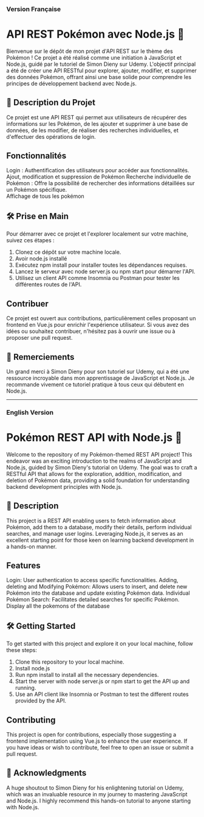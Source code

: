 ### Version Française  

# API REST Pokémon avec Node.js 🚀  

Bienvenue sur le dépôt de mon projet d'API REST sur le thème des Pokémon ! Ce projet a été réalisé comme une initiation à JavaScript et Node.js, guidé par le tutoriel de Simon Dieny sur Udemy. L'objectif principal a été de créer une API RESTful pour explorer, ajouter, modifier, et supprimer des données Pokémon, offrant ainsi une base solide pour comprendre les principes de développement backend avec Node.js.  


## 📖 Description du Projet  

Ce projet est une API REST qui permet aux utilisateurs de récupérer des informations sur les Pokémon, de les ajouter et supprimer à une base de données, de les modifier, de réaliser des recherches individuelles, et d'effectuer des opérations de login. 


## Fonctionnalités  

Login : Authentification des utilisateurs pour accéder aux fonctionnalités.
Ajout, modification et suppression de Pokémon 
Recherche individuelle de Pokémon : Offre la possibilité de rechercher des informations détaillées sur un Pokémon spécifique.  
Affichage de tous les pokémon 

## 🛠 Prise en Main
Pour démarrer avec ce projet et l'explorer localement sur votre machine, suivez ces étapes :

1. Clonez ce dépôt sur votre machine locale.
2. Avoir node.js installé
3. Exécutez npm install pour installer toutes les dépendances requises.
4. Lancez le serveur avec node server.js ou npm start pour démarrer l'API.
5. Utilisez un client API comme Insomnia ou Postman pour tester les différentes routes de l'API.



## Contribuer  

Ce projet est ouvert aux contributions, particulièrement celles proposant un frontend en Vue.js pour enrichir l'expérience utilisateur. Si vous avez des idées ou souhaitez contribuer, n'hésitez pas à ouvrir une issue ou à proposer une pull request.



## 🌟 Remerciements  

Un grand merci à Simon Dieny pour son tutoriel sur Udemy, qui a été une ressource incroyable dans mon apprentissage de JavaScript et Node.js. Je recommande vivement ce tutoriel pratique à tous ceux qui débutent en Node.js.

______________________________________________________________________________________________________________________________________________________________________________________________________________________________________________________________________________________________________

### English Version   

# Pokémon REST API with Node.js 🚀

Welcome to the repository of my Pokémon-themed REST API project! This endeavor was an exciting introduction to the realms of JavaScript and Node.js, guided by Simon Dieny's tutorial on Udemy. The goal was to craft a RESTful API that allows for the exploration, addition, modification, and deletion of Pokémon data, providing a solid foundation for understanding backend development principles with Node.js.


## 📘 Description

This project is a REST API enabling users to fetch information about Pokémon, add them to a database, modify their details, perform individual searches, and manage user logins. Leveraging Node.js, it serves as an excellent starting point for those keen on learning backend development in a hands-on manner.  


## Features  

Login: User authentication to access specific functionalities.
Adding, deleting and Modifying Pokémon: Allows users to insert, and delete new Pokémon into the database and update existing Pokémon data.
Individual Pokémon Search: Facilitates detailed searches for specific Pokémon.  
Display all the pokemons of the database


## 🛠 Getting Started  

To get started with this project and explore it on your local machine, follow these steps:

1. Clone this repository to your local machine.
2. Install node.js
3. Run npm install to install all the necessary dependencies.
4. Start the server with node server.js or npm start to get the API up and running.
5. Use an API client like Insomnia or Postman to test the different routes provided by the API.

   
## Contributing

This project is open for contributions, especially those suggesting a frontend implementation using Vue.js to enhance the user experience. If you have ideas or wish to contribute, feel free to open an issue or submit a pull request.  


## 🌟 Acknowledgments  

A huge shoutout to Simon Dieny for his enlightening tutorial on Udemy, which was an invaluable resource in my journey to mastering JavaScript and Node.js. I highly recommend this hands-on tutorial to anyone starting with Node.js.
